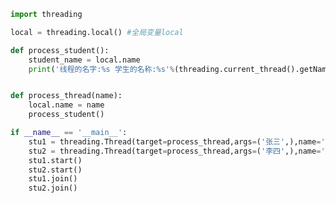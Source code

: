 
<BlogInfo id="834" title="22.ThreadLocal的使用" author="白日梦想猿" pv=0 read_times=0 pre_cost_time=0分25秒 category="并发编程" tag_list="['并发编程']" create_time="2020.05.08 16:36:11" update_time="2020.05.08 16:42:53" />

```python
import threading

local = threading.local() #全局变量local

def process_student():
    student_name = local.name
    print('线程的名字:%s 学生的名称:%s'%(threading.current_thread().getName(),student_name))


def process_thread(name):
    local.name = name
    process_student()

if __name__ == '__main__':
    stu1 = threading.Thread(target=process_thread,args=('张三',),name='Thread-A')
    stu2 = threading.Thread(target=process_thread,args=('李四',),name='Thread-B')
    stu1.start()
    stu2.start()
    stu1.join()
    stu2.join()
```
